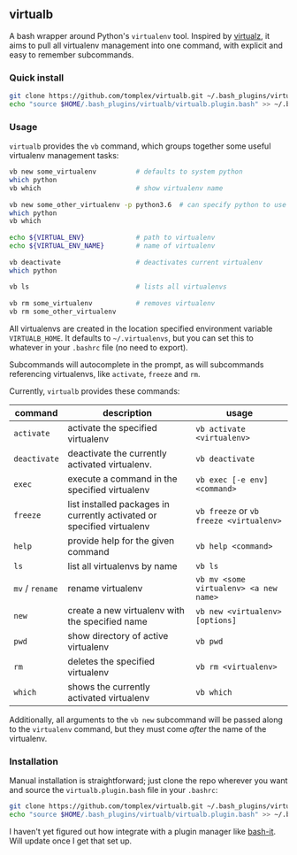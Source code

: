 ## virtualb

A bash wrapper around Python's `virtualenv` tool. Inspired by [virtualz](https://github.com/aperezdc/virtualz), it aims to pull all virtualenv management into one command, with explicit and easy to remember subcommands.

### Quick install

```bash
git clone https://github.com/tomplex/virtualb.git ~/.bash_plugins/virtualb
echo "source $HOME/.bash_plugins/virtualb/virtualb.plugin.bash" >> ~/.bashrc
```

### Usage

`virtualb` provides the `vb` command, which groups together some useful virtualenv management tasks:

```bash
vb new some_virtualenv          # defaults to system python
which python
vb which                        # show virtualenv name
 
vb new some_other_virtualenv -p python3.6  # can specify python to use
which python
vb which
 
echo ${VIRTUAL_ENV}             # path to virtualenv
echo ${VIRTUAL_ENV_NAME}        # name of virtualenv
 
vb deactivate                   # deactivates current virtualenv
which python
 
vb ls                           # lists all virtualenvs
 
vb rm some_virtualenv           # removes virtualenv
vb rm some_other_virtualenv
```

All virtualenvs are created in the location specified environment variable `VIRTUALB_HOME`. It defaults to `~/.virtualenvs`, but you can set this to whatever in your `.bashrc` file (no need to export).

Subcommands will autocomplete in the prompt, as will subcommands referencing virtualenvs, like `activate`, `freeze` and `rm`.

Currently, `virtualb` provides these commands:

|command|description|usage|
|---|---|---|
| `activate` | activate the specified virtualenv | `vb activate <virtualenv>` |
|`deactivate`| deactivate the currently activated virtualenv.|`vb deactivate`|
|`exec`|execute a command in the specified virtualenv|`vb exec [-e env] <command>`|
|`freeze`|list installed packages in currently activated or specified virtualenv| `vb freeze` or `vb freeze <virtualenv>`|
|`help`|provide help for the given command|`vb help <command>`|
|`ls`|list all virtualenvs by name|`vb ls`|
|`mv` / `rename`|rename virtualenv |`vb mv <some virtualenv> <a new name>`|
|`new`|create a new virtualenv with the specified name|`vb new <virtualenv> [options]`|
|`pwd`|show directory of active virtualenv|`vb pwd`|
|`rm` | deletes the specified virtualenv| `vb rm <virtualenv>`|
|`which`|shows the currently activated virtualenv|`vb which`|

Additionally, all arguments to the `vb new` subcommand will be passed along to the `virtualenv` command, but they must come *after* the name of the virtualenv.

### Installation

Manual installation is straightforward; just clone the repo wherever you want and source the `virtualb.plugin.bash` file in your `.bashrc`:

```bash
git clone https://github.com/tomplex/virtualb.git ~/.bash_plugins/virtualb
echo "source $HOME/.bash_plugins/virtualb/virtualb.plugin.bash" >> ~/.bashrc
```

I haven't yet figured out how integrate with a plugin manager like [bash-it](https://github.com/Bash-it/bash-it). Will update once I get that set up.

